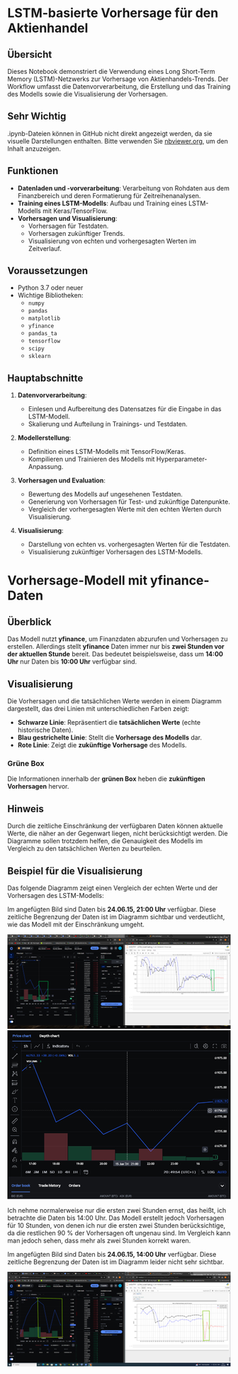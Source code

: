 # LSTM-basierte Vorhersage für den Aktienhandel

## Übersicht
Dieses Notebook demonstriert die Verwendung eines Long Short-Term Memory (LSTM)-Netzwerks zur Vorhersage von Aktienhandels-Trends. Der Workflow umfasst die Datenvorverarbeitung, die Erstellung und das Training des Modells sowie die Visualisierung der Vorhersagen.

## Sehr Wichtig

.ipynb-Dateien können in GitHub nicht direkt angezeigt werden, da sie visuelle Darstellungen enthalten. Bitte verwenden Sie [nbviewer.org](https://nbviewer.org), um den Inhalt anzuzeigen.

## Funktionen
- **Datenladen und -vorverarbeitung**: Verarbeitung von Rohdaten aus dem Finanzbereich und deren Formatierung für Zeitreihenanalysen.
- **Training eines LSTM-Modells**: Aufbau und Training eines LSTM-Modells mit Keras/TensorFlow.
- **Vorhersagen und Visualisierung**:
  - Vorhersagen für Testdaten.
  - Vorhersagen zukünftiger Trends.
  - Visualisierung von echten und vorhergesagten Werten im Zeitverlauf.

## Voraussetzungen
- Python 3.7 oder neuer
- Wichtige Bibliotheken:
  - `numpy`
  - `pandas`
  - `matplotlib`
  - `yfinance`
  - `pandas_ta`
  - `tensorflow`
  - `scipy`
  - `sklearn`

## Hauptabschnitte
1. **Datenvorverarbeitung**:
   - Einlesen und Aufbereitung des Datensatzes für die Eingabe in das LSTM-Modell.
   - Skalierung und Aufteilung in Trainings- und Testdaten.

2. **Modellerstellung**:
   - Definition eines LSTM-Modells mit TensorFlow/Keras.
   - Kompilieren und Trainieren des Modells mit Hyperparameter-Anpassung.

3. **Vorhersagen und Evaluation**:
   - Bewertung des Modells auf ungesehenen Testdaten.
   - Generierung von Vorhersagen für Test- und zukünftige Datenpunkte.
   - Vergleich der vorhergesagten Werte mit den echten Werten durch Visualisierung.

4. **Visualisierung**:
   - Darstellung von echten vs. vorhergesagten Werten für die Testdaten.
   - Visualisierung zukünftiger Vorhersagen des LSTM-Modells.
  
# Vorhersage-Modell mit yfinance-Daten

## Überblick

Das Modell nutzt **yfinance**, um Finanzdaten abzurufen und Vorhersagen zu erstellen. Allerdings stellt **yfinance** Daten immer nur bis **zwei Stunden vor der aktuellen Stunde** bereit. Das bedeutet beispielsweise, dass um **14:00 Uhr** nur Daten bis **10:00 Uhr** verfügbar sind.

## Visualisierung

Die Vorhersagen und die tatsächlichen Werte werden in einem Diagramm dargestellt, das drei Linien mit unterschiedlichen Farben zeigt:

- **Schwarze Linie**: Repräsentiert die **tatsächlichen Werte** (echte historische Daten).
- **Blau gestrichelte Linie**: Stellt die **Vorhersage des Modells** dar.
- **Rote Linie**: Zeigt die **zukünftige Vorhersage** des Modells.

### Grüne Box

Die Informationen innerhalb der **grünen Box** heben die **zukünftigen Vorhersagen** hervor.

## Hinweis

Durch die zeitliche Einschränkung der verfügbaren Daten können aktuelle Werte, die näher an der Gegenwart liegen, nicht berücksichtigt werden. Die Diagramme sollen trotzdem helfen, die Genauigkeit des Modells im Vergleich zu den tatsächlichen Werten zu beurteilen.


## Beispiel für die Visualisierung
Das folgende Diagramm zeigt einen Vergleich der echten Werte und der Vorhersagen des LSTM-Modells:

Im angefügten Bild sind Daten bis **24.06.15, 21:00 Uhr** verfügbar. Diese zeitliche Begrenzung der Daten ist im Diagramm sichtbar und verdeutlicht, wie das Modell mit der Einschränkung umgeht.

![Vergleich der echten und vorhergesagten Werte](images/end_24-06-15-21-00-edited.png)
![Da der chart oben nicht komplett ist hier ust die aktuelle version von 24.06.15 21:00](images/updated_end-24-06-15-21-00.PNG)

Ich nehme normalerweise nur die ersten zwei Stunden ernst, das heißt, ich betrachte die Daten bis 14:00 Uhr. Das Modell erstellt jedoch Vorhersagen für 10 Stunden, von denen ich nur die ersten zwei Stunden berücksichtige, da die restlichen 90 % der Vorhersagen oft ungenau sind. Im Vergleich kann man jedoch sehen, dass mehr als zwei Stunden korrekt waren.

Im angefügten Bild sind Daten bis **24.06.15, 14:00 Uhr** verfügbar. Diese zeitliche Begrenzung der Daten ist im Diagramm leider nicht sehr sichtbar.

![Vergleich der echten und vorhergesagten Werte](images/end_24-06-15-14-00-edited.PNG)






